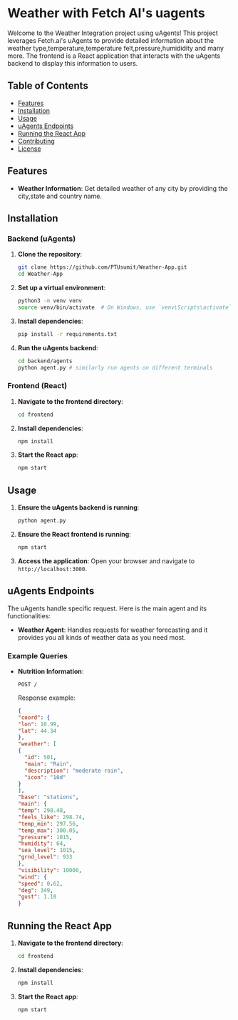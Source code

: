 # Weather with Fetch AI's uagents
Welcome to the Weather Integration project using uAgents! This project leverages Fetch.ai's uAgents to provide detailed information about the weather type,temperature,temperature felt,pressure,humididity and many more. The frontend is a React application that interacts with the uAgents backend to display this information to users.

## Table of Contents

- [Features](#features)
- [Installation](#installation)
- [Usage](#usage)
- [uAgents Endpoints](#uagents-endpoints)
- [Running the React App](#running-the-react-app)
- [Contributing](#contributing)
- [License](#license)

## Features

- **Weather Information**: Get detailed weather of any city by providing the city,state and country name.

## Installation

### Backend (uAgents)

1. **Clone the repository**:
    ```bash
    git clone https://github.com/PTUsumit/Weather-App.git
    cd Weather-App
    ```

2. **Set up a virtual environment**:
    ```bash
    python3 -m venv venv
    source venv/bin/activate  # On Windows, use `venv\Scripts\activate`
    ```

3. **Install dependencies**:
    ```bash
    pip install -r requirements.txt
    ```

4. **Run the uAgents backend**:
    ```bash
    cd backend/agents
    python agent.py # similarly run agents on different terminals
    ```

### Frontend (React)

1. **Navigate to the frontend directory**:
    ```bash
    cd frontend
    ```

2. **Install dependencies**:
    ```bash
    npm install
    ```

3. **Start the React app**:
    ```bash
    npm start
    ```

## Usage

1. **Ensure the uAgents backend is running**:
    ```bash
    python agent.py
    ```

2. **Ensure the React frontend is running**:
    ```bash
    npm start
    ```

3. **Access the application**:
    Open your browser and navigate to `http://localhost:3000`.

## uAgents Endpoints

The uAgents handle specific request. Here is the main agent and its functionalities:

- **Weather Agent**: Handles requests for weather forecasting and it provides you all kinds of weather data as you need most.

### Example Queries

- **Nutrition Information**: 
    ```
    POST /
    ```
    Response example:
    ```json
    {
  "coord": {
    "lon": 10.99,
    "lat": 44.34
  },
  "weather": [
    {
      "id": 501,
      "main": "Rain",
      "description": "moderate rain",
      "icon": "10d"
    }
  ],
  "base": "stations",
  "main": {
    "temp": 298.48,
    "feels_like": 298.74,
    "temp_min": 297.56,
    "temp_max": 300.05,
    "pressure": 1015,
    "humidity": 64,
    "sea_level": 1015,
    "grnd_level": 933
  },
  "visibility": 10000,
  "wind": {
    "speed": 0.62,
    "deg": 349,
    "gust": 1.18
  }
    ```

## Running the React App

1. **Navigate to the frontend directory**:
    ```bash
    cd frontend
    ```

2. **Install dependencies**:
    ```bash
    npm install
    ```

3. **Start the React app**:
    ```bash
    npm start
    ```
